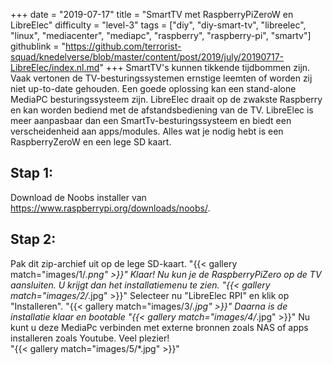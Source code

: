 +++
date = "2019-07-17"
title = "SmartTV met RaspberryPiZeroW en LibreElec"
difficulty = "level-3"
tags = ["diy", "diy-smart-tv", "libreelec", "linux", "mediacenter", "mediapc", "raspberry", "raspberry-pi", "smartv"]
githublink = "https://github.com/terrorist-squad/knedelverse/blob/master/content/post/2019/july/20190717-LibreElec/index.nl.md"
+++
SmartTV's kunnen tikkende tijdbommen zijn. Vaak vertonen de TV-besturingssystemen ernstige leemten of worden zij niet up-to-date gehouden. Een goede oplossing kan een stand-alone MediaPC besturingssysteem zijn. LibreElec draait op de zwakste Raspberry en kan worden bediend met de afstandsbediening van de TV. LibreElec is meer aanpasbaar dan een SmartTv-besturingssysteem en biedt een verscheidenheid aan apps/modules. Alles wat je nodig hebt is een RaspberryZeroW en een lege SD kaart.
## Stap 1:
Download de Noobs installer van https://www.raspberrypi.org/downloads/noobs/.
## Stap 2:
Pak dit zip-archief uit op de lege SD-kaart.
"{{< gallery match="images/1/*.png" >}}"
Klaar! Nu kun je de RaspberryPiZero op de TV aansluiten. U krijgt dan het installatiemenu te zien.
"{{< gallery match="images/2/*.jpg" >}}"
Selecteer nu "LibreElec RPI" en klik op "Installeren".
"{{< gallery match="images/3/*.jpg" >}}"
Daarna is de installatie klaar en bootable
"{{< gallery match="images/4/*.jpg" >}}"
Nu kunt u deze MediaPc verbinden met externe bronnen zoals NAS of apps installeren zoals Youtube. Veel plezier!   
"{{< gallery match="images/5/*.jpg" >}}"
